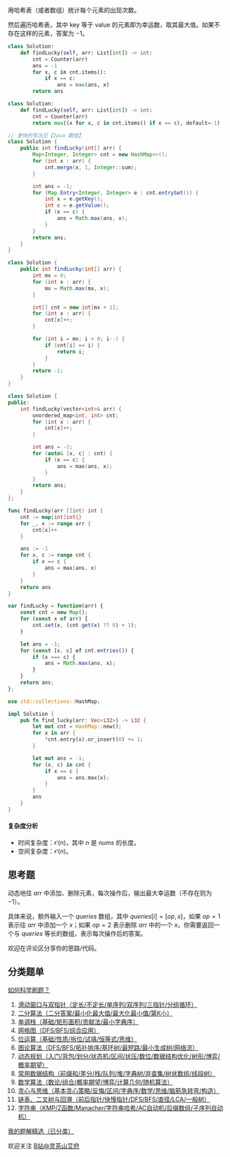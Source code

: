 用哈希表（或者数组）统计每个元素的出现次数。

然后遍历哈希表，其中 key 等于 value 的元素即为幸运数，取其最大值。如果不存在这样的元素，答案为 $-1$。

```py [sol-Python3]
class Solution:
    def findLucky(self, arr: List[int]) -> int:
        cnt = Counter(arr)
        ans = -1
        for x, c in cnt.items():
            if x == c:
                ans = max(ans, x)
        return ans
```

```py [sol-Python3 写法二]
class Solution:
    def findLucky(self, arr: List[int]) -> int:
        cnt = Counter(arr)
        return max((x for x, c in cnt.items() if x == c), default=-1) 
```

```java [sol-Java]
// 更快的写法见【Java 数组】
class Solution {
    public int findLucky(int[] arr) {
        Map<Integer, Integer> cnt = new HashMap<>();
        for (int x : arr) {
            cnt.merge(x, 1, Integer::sum);
        }

        int ans = -1;
        for (Map.Entry<Integer, Integer> e : cnt.entrySet()) {
            int x = e.getKey();
            int c = e.getValue();
            if (x == c) {
                ans = Math.max(ans, x);
            }
        }
        return ans;
    }
}
```

```java [sol-Java 数组]
class Solution {
    public int findLucky(int[] arr) {
        int mx = 0;
        for (int x : arr) {
            mx = Math.max(mx, x);
        }

        int[] cnt = new int[mx + 1];
        for (int x : arr) {
            cnt[x]++;
        }

        for (int i = mx; i > 0; i--) {
            if (cnt[i] == i) {
                return i;
            }
        }
        return -1;
    }
}
```

```cpp [sol-C++]
class Solution {
public:
    int findLucky(vector<int>& arr) {
        unordered_map<int, int> cnt;
        for (int x : arr) {
            cnt[x]++;
        }

        int ans = -1;
        for (auto& [x, c] : cnt) {
            if (x == c) {
                ans = max(ans, x);
            }
        }
        return ans;
    }
};
```

```go [sol-Go]
func findLucky(arr []int) int {
	cnt := map[int]int{}
	for _, x := range arr {
		cnt[x]++
	}

	ans := -1
	for x, c := range cnt {
		if x == c {
			ans = max(ans, x)
		}
	}
	return ans
}
```

```js [sol-JavaScript]
var findLucky = function(arr) {
    const cnt = new Map();
    for (const x of arr) {
        cnt.set(x, (cnt.get(x) ?? 0) + 1);
    }

    let ans = -1;
    for (const [x, c] of cnt.entries()) {
        if (x === c) {
            ans = Math.max(ans, x);
        }
    }
    return ans;
};
```

```rust [sol-Rust]
use std::collections::HashMap;

impl Solution {
    pub fn find_lucky(arr: Vec<i32>) -> i32 {
        let mut cnt = HashMap::new();
        for x in arr {
            *cnt.entry(x).or_insert(0) += 1;
        }

        let mut ans = -1;
        for (x, c) in cnt {
            if x == c {
                ans = ans.max(x);
            }
        }
        ans
    }
}
```

#### 复杂度分析

- 时间复杂度：$\mathcal{O}(n)$，其中 $n$ 是 $\textit{nums}$ 的长度。
- 空间复杂度：$\mathcal{O}(n)$。

## 思考题

动态地往 $\textit{arr}$ 中添加、删除元素，每次操作后，输出最大幸运数（不存在则为 $-1$）。

具体来说，额外输入一个 $\textit{queries}$ 数组，其中 $\textit{queries}[i] = [\textit{op}, x]$，如果 $\textit{op}=1$ 表示往 $\textit{arr}$ 中添加一个 $x$；如果 $\textit{op}=2$ 表示删除 $\textit{arr}$ 中的一个 $x$。你需要返回一个与 $\textit{queries}$ 等长的数组，表示每次操作后的答案。

欢迎在评论区分享你的思路/代码。

## 分类题单

[如何科学刷题？](https://leetcode.cn/circle/discuss/RvFUtj/)

1. [滑动窗口与双指针（定长/不定长/单序列/双序列/三指针/分组循环）](https://leetcode.cn/circle/discuss/0viNMK/)
2. [二分算法（二分答案/最小化最大值/最大化最小值/第K小）](https://leetcode.cn/circle/discuss/SqopEo/)
3. [单调栈（基础/矩形面积/贡献法/最小字典序）](https://leetcode.cn/circle/discuss/9oZFK9/)
4. [网格图（DFS/BFS/综合应用）](https://leetcode.cn/circle/discuss/YiXPXW/)
5. [位运算（基础/性质/拆位/试填/恒等式/思维）](https://leetcode.cn/circle/discuss/dHn9Vk/)
6. [图论算法（DFS/BFS/拓扑排序/基环树/最短路/最小生成树/网络流）](https://leetcode.cn/circle/discuss/01LUak/)
7. [动态规划（入门/背包/划分/状态机/区间/状压/数位/数据结构优化/树形/博弈/概率期望）](https://leetcode.cn/circle/discuss/tXLS3i/)
8. [常用数据结构（前缀和/差分/栈/队列/堆/字典树/并查集/树状数组/线段树）](https://leetcode.cn/circle/discuss/mOr1u6/)
9. [数学算法（数论/组合/概率期望/博弈/计算几何/随机算法）](https://leetcode.cn/circle/discuss/IYT3ss/)
10. [贪心与思维（基本贪心策略/反悔/区间/字典序/数学/思维/脑筋急转弯/构造）](https://leetcode.cn/circle/discuss/g6KTKL/)
11. [链表、二叉树与回溯（前后指针/快慢指针/DFS/BFS/直径/LCA/一般树）](https://leetcode.cn/circle/discuss/K0n2gO/)
12. [字符串（KMP/Z函数/Manacher/字符串哈希/AC自动机/后缀数组/子序列自动机）](https://leetcode.cn/circle/discuss/SJFwQI/)

[我的题解精选（已分类）](https://github.com/EndlessCheng/codeforces-go/blob/master/leetcode/SOLUTIONS.md)

欢迎关注 [B站@灵茶山艾府](https://space.bilibili.com/206214)
